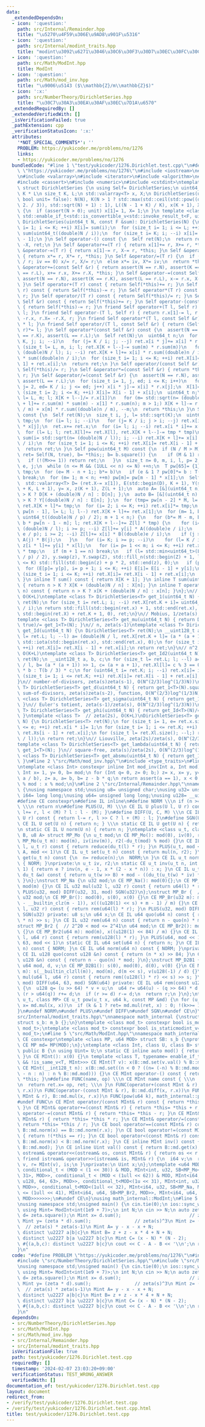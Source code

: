 ```yaml
---
data:
  _extendedDependsOn:
  - icon: ':question:'
    path: src/Internal/Remainder.hpp
    title: "\u5270\u4F59\u306E\u9AD8\u901F\u5316"
  - icon: ':question:'
    path: src/Internal/modint_traits.hpp
    title: "modint\u3092\u6271\u3046\u30C6\u30F3\u30D7\u30EC\u30FC\u30C8"
  - icon: ':question:'
    path: src/Math/ModInt.hpp
    title: ModInt
  - icon: ':question:'
    path: src/Math/mod_inv.hpp
    title: "\u9006\u5143 ($\\mathbb{Z}/m\\mathbb{Z}$)"
  - icon: ':x:'
    path: src/NumberTheory/DirichletSeries.hpp
    title: "\u30C7\u30A3\u30EA\u30AF\u30EC\u7D1A\u6570"
  _extendedRequiredBy: []
  _extendedVerifiedWith: []
  _isVerificationFailed: true
  _pathExtension: cpp
  _verificationStatusIcon: ':x:'
  attributes:
    '*NOT_SPECIAL_COMMENTS*': ''
    PROBLEM: https://yukicoder.me/problems/no/1276
    links:
    - https://yukicoder.me/problems/no/1276
  bundledCode: "#line 1 \"test/yukicoder/1276.Dirichlet.test.cpp\"\n#define PROBLEM\
    \ \"https://yukicoder.me/problems/no/1276\"\n#include <iostream>\n#line 2 \"src/NumberTheory/DirichletSeries.hpp\"\
    \n#include <valarray>\n#include <iterator>\n#include <algorithm>\n#include <cmath>\n\
    #include <cassert>\n#include <numeric>\n#include <cstdint>\ntemplate <class T>\
    \ struct DirichletSeries {\n using Self= DirichletSeries;\n uint64_t N;  // <=\
    \ K * L\n size_t K, L;\n std::valarray<T> x, X;\n DirichletSeries(uint64_t N,\
    \ bool unit= false): N(N), K(N > 1 ? std::max(std::ceil(std::pow((double)N / std::log2(N),\
    \ 2. / 3)), std::sqrt(N) + 1) : 1), L((N - 1 + K) / K), x(K + 1), X(K + L + 1)\
    \ {\n  if (assert(N > 0); unit) x[1]= 1, X= 1;\n }\n template <class F, typename=\
    \ std::enable_if_t<std::is_convertible_v<std::invoke_result_t<F, uint64_t>, T>>>\
    \ DirichletSeries(uint64_t N, const F &sum): DirichletSeries(N) {\n  for (size_t\
    \ i= 1; i <= K; ++i) X[i]= sum(i);\n  for (size_t i= 1; i <= L; ++i) X[K + i]=\
    \ sum(uint64_t((double)N / i));\n  for (size_t i= K; i; --i) x[i]= X[i] - X[i\
    \ - 1];\n }\n Self operator-() const {\n  Self ret(N);\n  return ret.x= -x, ret.X=\
    \ -X, ret;\n }\n Self &operator+=(T r) { return x[1]+= r, X+= r, *this; }\n Self\
    \ &operator-=(T r) { return x[1]-= r, X-= r, *this; }\n Self &operator*=(T r)\
    \ { return x*= r, X*= r, *this; }\n Self &operator/=(T r) {\n  if (T iv= T(1)\
    \ / r; iv == 0) x/= r, X/= r;\n  else x*= iv, X*= iv;\n  return *this;\n }\n Self\
    \ &operator+=(const Self &r) { return assert(N == r.N), assert(K == r.K), assert(L\
    \ == r.L), x+= r.x, X+= r.X, *this; }\n Self &operator-=(const Self &r) { return\
    \ assert(N == r.N), assert(K == r.K), assert(L == r.L), x-= r.x, X-= r.X, *this;\
    \ }\n Self operator+(T r) const { return Self(*this)+= r; }\n Self operator-(T\
    \ r) const { return Self(*this)-= r; }\n Self operator*(T r) const { return Self(*this)*=\
    \ r; }\n Self operator/(T r) const { return Self(*this)/= r; }\n Self operator+(const\
    \ Self &r) const { return Self(*this)+= r; }\n Self operator-(const Self &r) const\
    \ { return Self(*this)-= r; }\n friend Self operator+(T l, Self r) { return r+=\
    \ l; }\n friend Self operator-(T l, Self r) { return r.x[1]-= l, r.X-= l, r.x=\
    \ -r.x, r.X= -r.X, r; }\n friend Self operator*(T l, const Self &r) { return r\
    \ * l; }\n friend Self operator/(T l, const Self &r) { return (Self(r.N, true)/=\
    \ r)*= l; }\n Self operator*(const Self &r) const {\n  assert(N == r.N), assert(K\
    \ == r.K), assert(L == r.L);\n  Self ret(N);\n  uint64_t n;\n  for (size_t i=\
    \ K, j; i; --i)\n   for (j= K / i; j; --j) ret.x[i * j]+= x[i] * r.x[j];\n  for\
    \ (size_t l= L, m, i; l; ret.X[K + l--]-= sum(m) * r.sum(m))\n   for (i= m= std::sqrt(n=\
    \ (double)N / l); i; --i) ret.X[K + l]+= x[i] * r.sum((double)n / i) + r.x[i]\
    \ * sum((double)n / i);\n  for (size_t i= 1; i <= K; ++i) ret.X[i]= ret.X[i -\
    \ 1] + ret.x[i];\n  return ret;\n }\n Self operator/(const Self &r) const { return\
    \ Self(*this)/= r; }\n Self &operator*=(const Self &r) { return *this= *this *\
    \ r; }\n Self &operator/=(const Self &r) {\n  assert(N == r.N), assert(K == r.K),\
    \ assert(L == r.L);\n  for (size_t i= 1, j, ed; i <= K; i++)\n   for (x[i]/= r.x[1],\
    \ j= 2, ed= K / i; j <= ed; j++) x[i * j]-= x[i] * r.x[j];\n  X[1]= x[1];\n  for\
    \ (size_t i= 2; i <= K; ++i) X[i]= X[i - 1] + x[i];\n  uint64_t n;\n  for (size_t\
    \ l= L, m; l; X[K + l--]/= r.x[1])\n   for (m= std::sqrt(n= (double)N / l), X[K\
    \ + l]+= r.sum(m) * sum(m) - x[1] * r.sum(n); m > 1;) X[K + l]-= r.x[m] * sum((double)n\
    \ / m) + x[m] * r.sum((double)n / m), --m;\n  return *this;\n }\n Self square()\
    \ const {\n  Self ret(N);\n  size_t i, j, l= std::sqrt(K);\n  uint64_t n;\n  T\
    \ tmp;\n  for (i= l; i; --i)\n   for (j= K / i; j > i; --j) ret.x[i * j]+= x[i]\
    \ * x[j];\n  ret.x+= ret.x;\n  for (i= l; i; --i) ret.x[i * i]+= x[i] * x[i];\n\
    \  for (l= L; l; ret.X[l]+= ret.X[l], ret.X[K + l--]-= tmp * tmp)\n   for (tmp=\
    \ sum(i= std::sqrt(n= (double)N / l)); i; --i) ret.X[K + l]+= x[i] * sum((double)n\
    \ / i);\n  for (size_t i= 1; i <= K; ++i) ret.X[i]= ret.X[i - 1] + ret.x[i];\n\
    \  return ret;\n }\n Self pow(uint64_t M) const {\n  if (N / M > M)\n   for (auto\
    \ ret= Self(N, true), b= *this;; b= b.square()) {\n    if (M & 1) ret*= b;\n \
    \   if (!(M>>= 1)) return ret;\n   }\n  size_t n= 0, m, i, l, p= 2;\n  uint64_t\
    \ e, j;\n  while (n <= M && (1ULL << n) <= N) ++n;\n  T pw[65]= {1}, b= x[1],\
    \ tmp;\n  for (e= M - n + 1;; b*= b)\n   if (e & 1 ? pw[0]*= b : T(); !(e>>= 1))\
    \ break;\n  for (m= 1; m < n; ++m) pw[m]= pw[m - 1] * x[1];\n  Self ret(*this);\n\
    \  std::valarray<T> D= (ret.X-= x[1]), E(std::begin(D), K + 1), Y(std::begin(D)\
    \ + K, L + 1), y= x, z(K + 1), Z(L + 1);\n  auto A= [&](uint64_t n) { return n\
    \ > K ? D[K + (double)N / n] : D[n]; };\n  auto B= [&](uint64_t n) { return n\
    \ > K ? Y[(double)N / n] : E[n]; };\n  for (tmp= pw[n - 2] * M, l= L; l; l--)\
    \ ret.X[K + l]*= tmp;\n  for (i= 2; i <= K; ++i) ret.x[i]*= tmp;\n  for (ret.x[1]=\
    \ pw[n - 1], l= L; l; l--) ret.X[K + l]+= ret.x[1];\n  for (m= 1, b= M, l= std::min<uint64_t>(L,\
    \ uint64_t((double)N / p) / 2); m + 1 < n;) {\n   for (b*= M - m, b/= ++m, tmp=\
    \ b * pw[n - 1 - m]; l; ret.X[K + l--]+= Z[l] * tmp) {\n    for (i= j= std::sqrt(e=\
    \ (double)N / l); i >= p; --i) Z[l]+= y[i] * A((double)e / i);\n    for (i= std::min(j,\
    \ e / p); i >= 2; --i) Z[l]+= x[i] * B((double)e / i);\n    if (j >= p) Z[l]-=\
    \ A(j) * B(j);\n   }\n   for (i= K; i >= p; --i)\n    for (l= K / i; l >= 2; l--)\
    \ z[i * l]+= y[i] * x[l];\n   for (i= p= 1 << m; i <= K; ++i) ret.x[i]+= z[i]\
    \ * tmp;\n   if (m + 1 == n) break;\n   if (l= std::min<uint64_t>(L, uint64_t((double)N\
    \ / p) / 2), y.swap(z), Y.swap(Z), std::fill_n(std::begin(Z) + 1, l, 0); p * 2\
    \ <= K) std::fill(std::begin(z) + p * 2, std::end(z), 0);\n   if (p <= K)\n  \
    \  for (E[p]= y[p], i= p + 1; i <= K; ++i) E[i]= E[i - 1] + y[i];\n  }\n  for\
    \ (size_t i= 1; i <= K; ++i) ret.X[i]= ret.X[i - 1] + ret.x[i];\n  return ret;\n\
    \ }\n inline T sum() const { return X[K + 1]; }\n inline T sum(uint64_t n) const\
    \ { return n > K ? X[K + (double)N / n] : X[n]; }\n inline T operator()(uint64_t\
    \ n) const { return n > K ? x[K + (double)N / n] : x[n]; }\n};\n// 1, zeta(s),\
    \ O(K+L)\ntemplate <class T> DirichletSeries<T> get_1(uint64_t N) {\n DirichletSeries<T>\
    \ ret(N);\n for (size_t i= ret.L; i; --i) ret.X[ret.K + i]= uint64_t((double)N\
    \ / i);\n return std::fill(std::begin(ret.x) + 1, std::end(ret.x), T(1)), std::iota(std::begin(ret.X),\
    \ std::begin(ret.X) + ret.K + 1, 0), ret;\n}\n// Mobius, 1/zeta(s), O(N^(2/3)log^(1/3)N))\n\
    template <class T> DirichletSeries<T> get_mu(uint64_t N) { return DirichletSeries<T>(N,\
    \ true)/= get_1<T>(N); }\n// n, zeta(s-1)\ntemplate <class T> DirichletSeries<T>\
    \ get_Id(uint64_t N) {\n DirichletSeries<T> ret(N);\n __uint128_t a;\n for (size_t\
    \ l= ret.L; l; --l) a= (double)N / l, ret.X[ret.K + l]= (a * (a + 1)) >> 1;\n\
    \ std::iota(std::begin(ret.x), std::end(ret.x), 0);\n for (size_t i= 1; i <= ret.K;\
    \ ++i) ret.X[i]= ret.X[i - 1] + ret.x[i];\n return ret;\n}\n// n^2, zeta(s-2),\
    \ O(K+L)\ntemplate <class T> DirichletSeries<T> get_Id2(uint64_t N) {\n DirichletSeries<T>\
    \ ret(N);\n __uint128_t a, b, c;\n for (size_t l= ret.L; l; --l) a= (double)N\
    \ / l, b= (a * (a + 1)) >> 1, c= (a + a + 1), ret.Xl[l]= c % 3 == 0 ? T(c / 3)\
    \ * b : T(b / 3) * c;\n for (uint64_t i= ret.K; i; --i) ret.x[i]= i * i;\n for\
    \ (size_t i= 1; i <= ret.K; ++i) ret.X[i]= ret.X[i - 1] + ret.x[i];\n return ret;\n\
    }\n// number-of-divisors, zeta(s)zeta(s-1), O(N^(2/3)log^(1/3)N))\ntemplate <class\
    \ T> DirichletSeries<T> get_d(uint64_t N) { return get_1<T>(N).square(); }\n//\
    \ sum-of-divisors, zeta(s)zeta(s-2), function, O(N^(2/3)log^(1/3)N))\ntemplate\
    \ <class T> DirichletSeries<T> get_sigma(uint64_t N) { return get_1<T>(N) * get_Id<T>(N);\
    \ }\n// Euler's totient, zeta(s-1)/zeta(s), O(N^(2/3)log^(1/3)N))\ntemplate <class\
    \ T> DirichletSeries<T> get_phi(uint64_t N) { return get_Id<T>(N)/= get_1<T>(N);\
    \ }\ntemplate <class T>  // zeta(2s), O(K+L)\nDirichletSeries<T> get_1sq(uint64_t\
    \ N) {\n DirichletSeries<T> ret(N);\n for (size_t i= 1, e= ret.x.size(); i * i\
    \ <= e; ++i) ret.x[i * i]= 1;\n for (size_t i= 1; i <= ret.K; ++i) ret.Xs[i]=\
    \ ret.Xs[i - 1] + ret.x[i];\n for (size_t l= ret.Xl.size(); --l;) ret.Xl[l]= uint64_t(std::sqrt((double)N\
    \ / l));\n return ret;\n}\n// Liouville, zeta(2s)/zeta(s), O(N^(2/3)log^(1/3)N))\n\
    template <class T> DirichletSeries<T> get_lambda(uint64_t N) { return get_1sq<T>(N)/=\
    \ get_1<T>(N); }\n// square-free, zeta(s)/zeta(2s), O(N^(2/3)log^(1/3)N))\ntemplate\
    \ <class T> DirichletSeries<T> get_absmu(uint64_t N) { return get_1<T>(N)/= get_1sq<T>(N);\
    \ }\n#line 2 \"src/Math/mod_inv.hpp\"\n#include <type_traits>\n#line 4 \"src/Math/mod_inv.hpp\"\
    \ntemplate <class Int> constexpr inline Int mod_inv(Int a, Int mod) {\n static_assert(std::is_signed_v<Int>);\n\
    \ Int x= 1, y= 0, b= mod;\n for (Int q= 0, z= 0; b;) z= x, x= y, y= z - y * (q=\
    \ a / b), z= a, a= b, b= z - b * q;\n return assert(a == 1), x < 0 ? mod - (-x)\
    \ % mod : x % mod;\n}\n#line 2 \"src/Internal/Remainder.hpp\"\nnamespace math_internal\
    \ {\nusing namespace std;\nusing u8= unsigned char;\nusing u32= unsigned;\nusing\
    \ i64= long long;\nusing u64= unsigned long long;\nusing u128= __uint128_t;\n\
    #define CE constexpr\n#define IL inline\n#define NORM \\\n if (n >= mod) n-= mod;\
    \ \\\n return n\n#define PLUS(U, M) \\\n CE IL U plus(U l, U r) const { return\
    \ l+= r, l < (M) ? l : l - (M); }\n#define DIFF(U, C, M) \\\n CE IL U diff(U l,\
    \ U r) const { return l-= r, l >> C ? l + (M) : l; }\n#define SGN(U) \\\n static\
    \ CE IL U set(U n) { return n; } \\\n static CE IL U get(U n) { return n; } \\\
    \n static CE IL U norm(U n) { return n; }\ntemplate <class u_t, class du_t, u8\
    \ B, u8 A> struct MP_Mo {\n u_t mod;\n CE MP_Mo(): mod(0), iv(0), r2(0) {}\n CE\
    \ MP_Mo(u_t m): mod(m), iv(inv(m)), r2(-du_t(mod) % mod) {}\n CE IL u_t mul(u_t\
    \ l, u_t r) const { return reduce(du_t(l) * r); }\n PLUS(u_t, mod << 1)\n DIFF(u_t,\
    \ A, mod << 1)\n CE IL u_t set(u_t n) const { return mul(n, r2); }\n CE IL u_t\
    \ get(u_t n) const {\n  n= reduce(n);\n  NORM;\n }\n CE IL u_t norm(u_t n) const\
    \ { NORM; }\nprivate:\n u_t iv, r2;\n static CE u_t inv(u_t n, int e= 6, u_t x=\
    \ 1) { return e ? inv(n, e - 1, x * (2 - x * n)) : x; }\n CE IL u_t reduce(const\
    \ du_t &w) const { return u_t(w >> B) + mod - ((du_t(u_t(w) * iv) * mod) >> B);\
    \ }\n};\nstruct MP_Na {\n u32 mod;\n CE MP_Na(): mod(0){};\n CE MP_Na(u32 m):\
    \ mod(m) {}\n CE IL u32 mul(u32 l, u32 r) const { return u64(l) * r % mod; }\n\
    \ PLUS(u32, mod) DIFF(u32, 31, mod) SGN(u32)\n};\nstruct MP_Br {  // mod < 2^31\n\
    \ u32 mod;\n CE MP_Br(): mod(0), s(0), x(0) {}\n CE MP_Br(u32 m): mod(m), s(95\
    \ - __builtin_clz(m - 1)), x(((u128(1) << s) + m - 1) / m) {}\n CE IL u32 mul(u32\
    \ l, u32 r) const { return rem(u64(l) * r); }\n PLUS(u32, mod) DIFF(u32, 31, mod)\
    \ SGN(u32) private: u8 s;\n u64 x;\n CE IL u64 quo(u64 n) const { return (u128(x)\
    \ * n) >> s; }\n CE IL u32 rem(u64 n) const { return n - quo(n) * mod; }\n};\n\
    struct MP_Br2 {  // 2^20 < mod <= 2^41\n u64 mod;\n CE MP_Br2(): mod(0), x(0)\
    \ {}\n CE MP_Br2(u64 m): mod(m), x((u128(1) << 84) / m) {}\n CE IL u64 mul(u64\
    \ l, u64 r) const { return rem(u128(l) * r); }\n PLUS(u64, mod << 1)\n DIFF(u64,\
    \ 63, mod << 1)\n static CE IL u64 set(u64 n) { return n; }\n CE IL u64 get(u64\
    \ n) const { NORM; }\n CE IL u64 norm(u64 n) const { NORM; }\nprivate:\n u64 x;\n\
    \ CE IL u128 quo(const u128 &n) const { return (n * x) >> 84; }\n CE IL u64 rem(const\
    \ u128 &n) const { return n - quo(n) * mod; }\n};\nstruct MP_D2B1 {\n u8 s;\n\
    \ u64 mod, d, v;\n CE MP_D2B1(): s(0), mod(0), d(0), v(0) {}\n CE MP_D2B1(u64\
    \ m): s(__builtin_clzll(m)), mod(m), d(m << s), v(u128(-1) / d) {}\n CE IL u64\
    \ mul(u64 l, u64 r) const { return rem((u128(l) * r) << s) >> s; }\n PLUS(u64,\
    \ mod) DIFF(u64, 63, mod) SGN(u64) private: CE IL u64 rem(const u128 &u) const\
    \ {\n  u128 q= (u >> 64) * v + u;\n  u64 r= u64(u) - (q >> 64) * d - d;\n  if\
    \ (r > u64(q)) r+= d;\n  if (r >= d) r-= d;\n  return r;\n }\n};\ntemplate <class\
    \ u_t, class MP> CE u_t pow(u_t x, u64 k, const MP &md) {\n for (u_t ret= md.set(1);;\
    \ x= md.mul(x, x))\n  if (k & 1 ? ret= md.mul(ret, x) : 0; !(k>>= 1)) return ret;\n\
    }\n#undef NORM\n#undef PLUS\n#undef DIFF\n#undef SGN\n#undef CE\n}\n#line 3 \"\
    src/Internal/modint_traits.hpp\"\nnamespace math_internal {\nstruct m_b {};\n\
    struct s_b: m_b {};\n}\ntemplate <class mod_t> constexpr bool is_modint_v= std::is_base_of_v<math_internal::m_b,\
    \ mod_t>;\ntemplate <class mod_t> constexpr bool is_staticmodint_v= std::is_base_of_v<math_internal::s_b,\
    \ mod_t>;\n#line 5 \"src/Math/ModInt.hpp\"\nnamespace math_internal {\n#define\
    \ CE constexpr\ntemplate <class MP, u64 MOD> struct SB: s_b {\nprotected:\n static\
    \ CE MP md= MP(MOD);\n};\ntemplate <class Int, class U, class B> struct MInt:\
    \ public B {\n using Uint= U;\n static CE inline auto mod() { return B::md.mod;\
    \ }\n CE MInt(): x(0) {}\n template <class T, typename= enable_if_t<is_modint_v<T>\
    \ && !is_same_v<T, MInt>>> CE MInt(T v): x(B::md.set(v.val() % B::md.mod)) {}\n\
    \ CE MInt(__int128_t n): x(B::md.set((n < 0 ? ((n= (-n) % B::md.mod) ? B::md.mod\
    \ - n : n) : n % B::md.mod))) {}\n CE MInt operator-() const { return MInt() -\
    \ *this; }\n#define FUNC(name, op) \\\n CE MInt name const { \\\n  MInt ret; \\\
    \n  return ret.x= op, ret; \\\n }\n FUNC(operator+(const MInt & r), B::md.plus(x,\
    \ r.x))\n FUNC(operator-(const MInt & r), B::md.diff(x, r.x))\n FUNC(operator*(const\
    \ MInt & r), B::md.mul(x, r.x))\n FUNC(pow(u64 k), math_internal::pow(x, k, B::md))\n\
    #undef FUNC\n CE MInt operator/(const MInt& r) const { return *this * r.inv();\
    \ }\n CE MInt& operator+=(const MInt& r) { return *this= *this + r; }\n CE MInt&\
    \ operator-=(const MInt& r) { return *this= *this - r; }\n CE MInt& operator*=(const\
    \ MInt& r) { return *this= *this * r; }\n CE MInt& operator/=(const MInt& r) {\
    \ return *this= *this / r; }\n CE bool operator==(const MInt& r) const { return\
    \ B::md.norm(x) == B::md.norm(r.x); }\n CE bool operator!=(const MInt& r) const\
    \ { return !(*this == r); }\n CE bool operator<(const MInt& r) const { return\
    \ B::md.norm(x) < B::md.norm(r.x); }\n CE inline MInt inv() const { return mod_inv<Int>(val(),\
    \ B::md.mod); }\n CE inline Uint val() const { return B::md.get(x); }\n friend\
    \ ostream& operator<<(ostream& os, const MInt& r) { return os << r.val(); }\n\
    \ friend istream& operator>>(istream& is, MInt& r) {\n  i64 v;\n  return is >>\
    \ v, r= MInt(v), is;\n }\nprivate:\n Uint x;\n};\ntemplate <u64 MOD> using ModInt=\
    \ conditional_t < (MOD < (1 << 30)) & MOD, MInt<int, u32, SB<MP_Mo<u32, u64, 32,\
    \ 31>, MOD>>, conditional_t < (MOD < (1ull << 62)) & MOD, MInt<i64, u64, SB<MP_Mo<u64,\
    \ u128, 64, 63>, MOD>>, conditional_t<MOD<(1u << 31), MInt<int, u32, SB<MP_Na,\
    \ MOD>>, conditional_t<MOD<(1ull << 32), MInt<i64, u32, SB<MP_Na, MOD>>, conditional_t<MOD\
    \ <= (1ull << 41), MInt<i64, u64, SB<MP_Br2, MOD>>, MInt<i64, u64, SB<MP_D2B1,\
    \ MOD>>>>>>>;\n#undef CE\n}\nusing math_internal::ModInt;\n#line 5 \"test/yukicoder/1276.Dirichlet.test.cpp\"\
    \nusing namespace std;\nsigned main() {\n cin.tie(0);\n ios::sync_with_stdio(0);\n\
    \ using Mint= ModInt<int(1e9 + 7)>;\n int N;\n cin >> N;\n auto zeta= get_1<Mint>(N),\
    \ d= zeta.square();\n Mint x= d.sum();                         // zeta(s)^2\n\
    \ Mint y= (zeta * d).sum();                // zeta(s)^3\n Mint z= (zeta * get_Id<Mint>(N)).sum();\
    \  // zeta(s) * zeta(s-1)\n Mint A= y - x - x + N;                   // #{(a,b,c):\
    \ distinct \u2227 a|b|c}\n Mint B= z + z - x * 4 + N + N;           // #{(a,b,c):\
    \ distinct \u2227 b|a \u2227 b|c}\n Mint C= (x - N) * (N - 2);               //\
    \ #{(a,b,c): distinct \u2227 b|c}\n cout << C - A - B << '\\n';\n return 0;\n\
    }\n"
  code: "#define PROBLEM \"https://yukicoder.me/problems/no/1276\"\n#include <iostream>\n\
    #include \"src/NumberTheory/DirichletSeries.hpp\"\n#include \"src/Math/ModInt.hpp\"\
    \nusing namespace std;\nsigned main() {\n cin.tie(0);\n ios::sync_with_stdio(0);\n\
    \ using Mint= ModInt<int(1e9 + 7)>;\n int N;\n cin >> N;\n auto zeta= get_1<Mint>(N),\
    \ d= zeta.square();\n Mint x= d.sum();                         // zeta(s)^2\n\
    \ Mint y= (zeta * d).sum();                // zeta(s)^3\n Mint z= (zeta * get_Id<Mint>(N)).sum();\
    \  // zeta(s) * zeta(s-1)\n Mint A= y - x - x + N;                   // #{(a,b,c):\
    \ distinct \u2227 a|b|c}\n Mint B= z + z - x * 4 + N + N;           // #{(a,b,c):\
    \ distinct \u2227 b|a \u2227 b|c}\n Mint C= (x - N) * (N - 2);               //\
    \ #{(a,b,c): distinct \u2227 b|c}\n cout << C - A - B << '\\n';\n return 0;\n\
    }\n"
  dependsOn:
  - src/NumberTheory/DirichletSeries.hpp
  - src/Math/ModInt.hpp
  - src/Math/mod_inv.hpp
  - src/Internal/Remainder.hpp
  - src/Internal/modint_traits.hpp
  isVerificationFile: true
  path: test/yukicoder/1276.Dirichlet.test.cpp
  requiredBy: []
  timestamp: '2024-02-07 23:03:20+09:00'
  verificationStatus: TEST_WRONG_ANSWER
  verifiedWith: []
documentation_of: test/yukicoder/1276.Dirichlet.test.cpp
layout: document
redirect_from:
- /verify/test/yukicoder/1276.Dirichlet.test.cpp
- /verify/test/yukicoder/1276.Dirichlet.test.cpp.html
title: test/yukicoder/1276.Dirichlet.test.cpp
---
```

